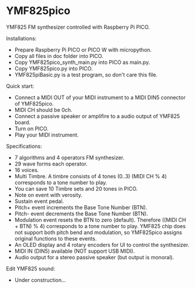 # YMF825pico
YMF825 FM synthesizer controlled with Raspberry Pi PICO.

Installations:
- Prepare Raspberry Pi PICO or PICO W with micropython.
- Copy all files in doc folder into PICO.
- Copy YMF825pico_synth_main.py into PICO as main.py.
- Copy YMF825pico.py into PICO.
- YMF825piBasic.py is a test program, so don't care this file.

Quick start:
- Connect a MIDI OUT of your MIDI instrument to a MIDI DIN5 connector of YMF825pico.
- MIDI CH should be 0ch.
- Connect a passive speaker or amplifire to a audio output of YMF825 board.
- Turn on PICO.
- Play your MIDI instrument.

Specifications:
- 7 algorithms and 4 operators FM synthesizer.
- 29 wave forms each operator.
- 16 voices.
- Multi Timbre.
    A timbre consists of 4 tones (0..3)
    (MIDI CH % 4) corresponds to a tone number to play.
- You can save 10 Timbre sets and 20 tones in PICO.
- Note on event with verosity.
- Sustain event pedal.
- Pitch+ event increments the Base Tone Number (BTN).
- Pitch- event decrements the Base Tone Number (BTN).
- Modulation event resets the BTN to zero (default).
    Therefore ((MIDI CH + BTN) % 4) corresponds to a tone number to play.
    YMF825 chip does not support both pitch bend and modulation,
    so YMF825pico assigns original functions to these events.
- An OLED display and 4 rotary encoders for UI to control the synthesizer. 
- MIDI IN (DIN5) available (NOT support USB MIDI).
- Audio output for a stereo passive speaker (but output is monoral).
    
Edit YMF825 sound:
- Under construction...
